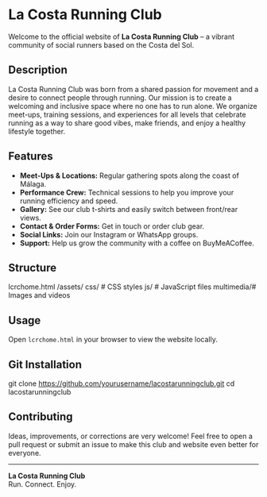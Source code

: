 # La Costa Running Club

Welcome to the official website of **La Costa Running Club** – a vibrant community of social runners based on the Costa del Sol.

## Description

La Costa Running Club was born from a shared passion for movement and a desire to connect people through running. Our mission is to create a welcoming and inclusive space where no one has to run alone. We organize meet-ups, training sessions, and experiences for all levels that celebrate running as a way to share good vibes, make friends, and enjoy a healthy lifestyle together.

## Features

- **Meet-Ups & Locations:** Regular gathering spots along the coast of Málaga.
- **Performance Crew:** Technical sessions to help you improve your running efficiency and speed.
- **Gallery:** See our club t-shirts and easily switch between front/rear views.
- **Contact & Order Forms:** Get in touch or order club gear.
- **Social Links:** Join our Instagram or WhatsApp groups.
- **Support:** Help us grow the community with a coffee on BuyMeACoffee.

## Structure
lcrchome.html
/assets/
css/ # CSS styles
js/ # JavaScript files
multimedia/# Images and videos


## Usage

Open `lcrchome.html` in your browser to view the website locally.

## Git Installation
git clone https://github.com/yourusername/lacostarunningclub.git
cd lacostarunningclub


## Contributing

Ideas, improvements, or corrections are very welcome! Feel free to open a pull request or submit an issue to make this club and website even better for everyone.

---

**La Costa Running Club**  
Run. Connect. Enjoy.

